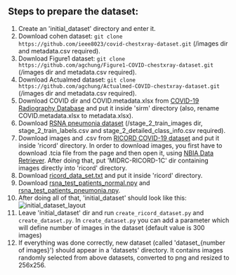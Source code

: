 ## Steps to prepare the dataset:

1. Create an 'initial_dataset' directory and enter it.
2. Download cohen dataset:
   `git clone https://github.com/ieee8023/covid-chestxray-dataset.git`
   (/images dir and metadata.csv required).
3. Download Figure1 dataset:
   `git clone https://github.com/agchung/Figure1-COVID-chestxray-dataset.git`
   (/images dir and metadata.csv required).
4. Download Actualmed dataset:
   `git clone https://github.com/agchung/Actualmed-COVID-chestxray-dataset.git`
   (/images dir and metadata.csv required).
5. Download COVID dir and COVID.metadata.xlsx from [COVID-19 Radiography Database](https://www.kaggle.com/tawsifurrahman/covid19-radiography-database/version/3)
   and put it inside 'sirm' directory (also, rename COVID.metadata.xlsx to metadata.xlsx).
6. Download [RSNA pneumonia dataset](https://www.kaggle.com/c/rsna-pneumonia-detection-challenge/data)
   (/stage_2_train_images dir, stage_2_train_labels.csv and stage_2_detailed_class_info.csv required).
7. Download images and .csv from [RICORD COVID-19 dataset](https://wiki.cancerimagingarchive.net/pages/viewpage.action?pageId=70230281)
   and put it inside 'ricord' directory. In order to download images, you first have to download .tcia file from the page and then open it, using [NBIA Data Retriever](https://wiki.cancerimagingarchive.net/display/NBIA/Downloading+TCIA+Images). After doing that, put 'MIDRC-RICORD-1C' dir containing images directly into 'ricord' directory.
8. Download [ricord_data_set.txt](https://github.com/lindawangg/COVID-Net/blob/master/create_ricord_dataset/ricord_data_set.txt) and put it inside 'ricord' directory.
9. Download [rsna_test_patients_normal.npy](https://github.com/lindawangg/COVID-Net/blob/master/rsna_test_patients_normal.npy) and [rsna_test_patients_pneumonia.npy](https://github.com/lindawangg/COVID-Net/blob/master/rsna_test_patients_pneumonia.npy).
10. After doing all of that, 'initial_dataset' should look like this: ![initial_dataset_layout](https://user-images.githubusercontent.com/65080147/122087534-1e184f00-ce05-11eb-9088-7c7b47a4769f.png) 
11. Leave 'initial_dataset' dir and run `create_ricord_dataset.py` and `create_dataset.py`. In `create_dataset.py` you can add a parameter which will define number of images in the dataset (default value is 300 images)
12. If everything was done correctly, new dataset (called 'dataset\_{number of images}') should appear in a 'datasets' directory. It contains images randomly selected from above datasets, converted to png and resized to 256x256.
